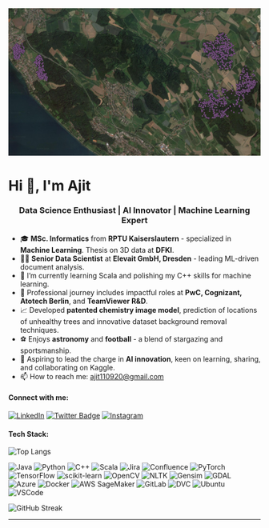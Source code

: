 
<img src="https://github.com/ajits-github/ajits-github/blob/10df30c4a023d6f6d05ef691bb801b0825f1c858/Geopoints_png_jpeg.PNG" alt="GeoData Analysis" title="Predicition of unhealthy trees" width="800"/>

# Hi 👋, I'm Ajit

<h3 align="center">Data Science Enthusiast | AI Innovator | Machine Learning Expert </h3>

- 🎓 **MSc. Informatics** from **RPTU Kaiserslautern** - specialized in **Machine Learning**. Thesis on 3D data at **DFKI**.
- 👨‍💼 **Senior Data Scientist** at **Elevait GmbH, Dresden** - leading ML-driven document analysis.
- 🌱 I’m currently learning Scala and polishing my C++ skills for machine learning.
- 🏢 Professional journey includes impactful roles at **PwC, Cognizant, Atotech Berlin**, and **TeamViewer R&D**.
- 📈 Developed **patented chemistry image model**, prediction of locations of unhealthy trees and innovative dataset background removal techniques.
- ⚽ Enjoys **astronomy** and **football** - a blend of stargazing and sportsmanship.
- 🎯 Aspiring to lead the charge in **AI innovation**, keen on learning, sharing, and collaborating on Kaggle.
- 📫 How to reach me: ajit110920@gmail.com

#### Connect with me:
[![LinkedIn](https://img.shields.io/badge/LinkedIn-0077B5?style=for-the-badge&logo=linkedin&logoColor=white)](https://www.linkedin.com/in/ajit-kumar-ak)
[![Twitter Badge](https://img.shields.io/badge/X-000000?style=for-the-badge&logo=x&logoColor=white)](https://twitter.com/ajit_kumar_ak)
[![Instagram](https://img.shields.io/badge/Instagram-E4405F?style=for-the-badge&logo=instagram&logoColor=white)](https://www.instagram.com/kajit_ak)


#### Tech Stack:
![Top Langs](https://github-readme-stats.vercel.app/api/top-langs/?username=ajits-github&layout=compact)

![Java](https://img.shields.io/badge/Java-%23ED8B00.svg?style=flat-square&logo=java&logoColor=white)
![Python](https://img.shields.io/badge/Python-%233776AB.svg?style=flat-square&logo=python&logoColor=white)
![C++](https://img.shields.io/badge/C++-%2300599C.svg?style=flat-square&logo=c%2B%2B&logoColor=white)
![Scala](https://img.shields.io/badge/Scala-%23DC322F.svg?style=flat-square&logo=scala&logoColor=white)
![Jira](https://img.shields.io/badge/Jira-%230A0FFF.svg?style=flat-square&logo=jira&logoColor=white)
![Confluence](https://img.shields.io/badge/Confluence-%23172B4D.svg?style=flat-square&logo=confluence&logoColor=white)
![PyTorch](https://img.shields.io/badge/PyTorch-%23EE4C2C.svg?style=flat-square&logo=pytorch&logoColor=white)
![TensorFlow](https://img.shields.io/badge/TensorFlow-%23FF6F00.svg?style=flat-square&logo=tensorflow&logoColor=white)
![scikit-learn](https://img.shields.io/badge/scikitlearn-%23F7931E.svg?style=flat-square&logo=scikit-learn&logoColor=white)
![OpenCV](https://img.shields.io/badge/OpenCV-%23white.svg?style=flat-square&logo=opencv&logoColor=green)
![NLTK](https://img.shields.io/badge/NLTK-3776AB?style=flat-square&logo=nltk&logoColor=white)
![Gensim](https://img.shields.io/badge/Gensim-1F425F?style=flat-square&logo=gensim&logoColor=white)
![GDAL](https://img.shields.io/badge/GDAL-1F425F?style=flat-square&logo=gdal&logoColor=white)
![Azure](https://img.shields.io/badge/Azure-%230072C6.svg?style=flat-square&logo=microsoftazure&logoColor=white)
![Docker](https://img.shields.io/badge/Docker-%232496ED.svg?style=flat-square&logo=docker&logoColor=white)
![AWS SageMaker](https://img.shields.io/badge/AWS%20SageMaker-FF9900?style=flat-square&logo=amazon-aws&logoColor=white)
![GitLab](https://img.shields.io/badge/GitLab-%23FCA121.svg?style=flat-square&logo=gitlab&logoColor=white)
![DVC](https://img.shields.io/badge/DVC-945DD6?style=flat-square&logo=dvc&logoColor=white)
![Ubuntu](https://img.shields.io/badge/Ubuntu-%23E95420.svg?style=flat-square&logo=ubuntu&logoColor=white)
![VSCode](https://img.shields.io/badge/Visual%20Studio%20Code-007ACC?style=flat-square&logo=visual-studio-code&logoColor=white)


![GitHub Streak](https://github-readme-streak-stats.herokuapp.com/?user=ajits-github)

---
